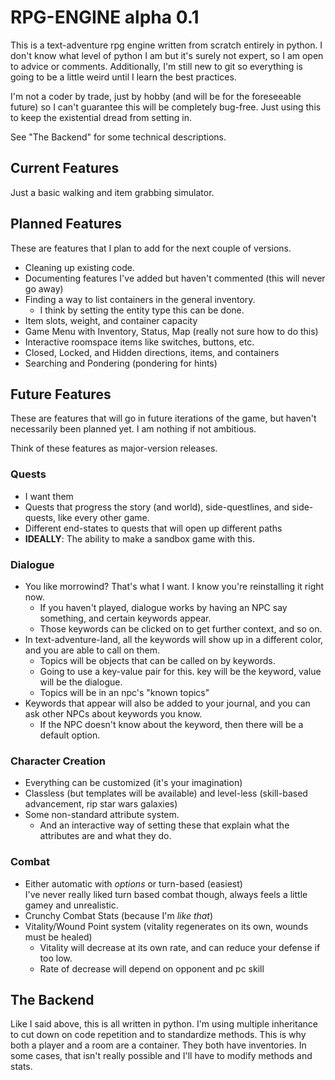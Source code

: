 # RPG-ENGINE alpha 0.1

This is a text-adventure rpg engine written from scratch entirely in python. I don't know what level of python I am but it's surely not expert, so I am open to advice or comments. Additionally, I'm still new to git so everything is going to be a little weird until I learn the best practices.

I'm not a coder by trade, just by hobby (and will be for the foreseeable future) so I can't guarantee this will be completely bug-free. Just using this to keep the existential dread from setting in.

See "The Backend" for some technical descriptions.

## Current Features

Just a basic walking and item grabbing simulator.

## Planned Features

These are features that I plan to add for the next couple of versions. 

* Cleaning up existing code.
* Documenting features I've added but haven't commented (this will never go away)
* Finding a way to list containers in the general inventory.
    * I think by setting the entity type this can be done.
* Item slots, weight, and container capacity
* Game Menu with Inventory, Status, Map (really not sure how to do this)
* Interactive roomspace items like switches, buttons, etc.
* Closed, Locked, and Hidden directions, items, and containers
* Searching and Pondering (pondering for hints)

## Future Features

These are features that will go in future iterations of the game, but haven't necessarily been planned yet. I am nothing if not ambitious.

Think of these features as major-version releases.

### Quests

* I want them
* Quests that progress the story (and world), side-questlines, and side-quests, like every other game.
* Different end-states to quests that will open up different paths
* **IDEALLY**: The ability to make a sandbox game with this.

### Dialogue

* You like morrowind? That's what I want. I know you're reinstalling it right now.
    * If you haven't played, dialogue works by having an NPC say something, and certain keywords appear.
    * Those keywords can be clicked on to get further context, and so on.
* In text-adventure-land, all the keywords will show up in a different color, and you are able to call on them.
    * Topics will be objects that can be called on by keywords. 
    * Going to use a key-value pair for this. key will be the keyword, value will be the dialogue.
    * Topics will be in an npc's "known topics"
* Keywords that appear will also be added to your journal, and you can ask other NPCs about keywords you know.
    * If the NPC doesn't know about the keyword, then there will be a default option.

### Character Creation

* Everything can be customized (it's your imagination)
* Classless (but templates will be available) and level-less (skill-based advancement, rip star wars galaxies)
* Some non-standard attribute system.
    * And an interactive way of setting these that explain what the attributes are and what they do.

### Combat

* Either automatic with *options* or turn-based (easiest) \
  I've never really liked turn based combat though, always feels a little gamey and unrealistic.
* Crunchy Combat Stats (because I'm *like that*)
* Vitality/Wound Point system (vitality regenerates on its own, wounds must be healed)
    * Vitality will decrease at its own rate, and can reduce your defense if too low.
    * Rate of decrease will depend on opponent and pc skill

## The Backend

Like I said above, this is all written in python. I'm using multiple inheritance to cut down on code repetition and to standardize methods. This is why both a player and a room are a container. They both have inventories. In some cases, that isn't really possible and I'll have to modify methods and stats. 